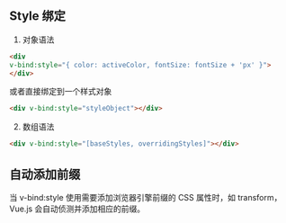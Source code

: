 ## Style 绑定
1. 对象语法
  ```html
  <div 
  v-bind:style="{ color: activeColor, fontSize: fontSize + 'px' }">
  </div>
  ```
  或者直接绑定到一个样式对象
  ```html
  <div v-bind:style="styleObject"></div>
  ```

2. 数组语法
  ```html
  <div v-bind:style="[baseStyles, overridingStyles]"></div>
  ```

## 自动添加前缀
当 v-bind:style 使用需要添加浏览器引擎前缀的 CSS 属性时，如 transform，Vue.js 会自动侦测并添加相应的前缀。